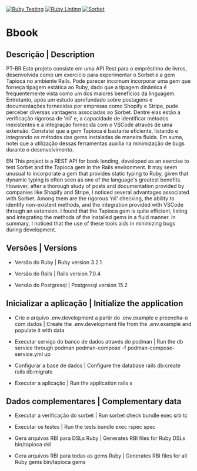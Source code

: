 [![Ruby Testing](https://github.com/mario-adriano/bbook/blob/main/.github/workflows/test-ruby.yml/badge.svg)](https://github.com/mario-adriano/bbook/blob/main/.github/workflows/test-ruby.yml)
[![Ruby Linting](https://github.com/mario-adriano/bbook/blob/main/.github/workflows/lint-ruby.yml/badge.svg)](https://github.com/mario-adriano/bbook/blob/main/.github/workflows/lint-ruby.yml)
[![Sorbet](https://github.com/mario-adriano/bbook/blob/main/.github/workflows/sorbet-ruby.yml/badge.svg)](https://github.com/mario-adriano/bbook/blob/main/.github/workflows/sorbet-ruby.yml)

# Bbook

## Descrição | Description

PT-BR
Este projeto consiste em uma API Rest para o empréstimo de livros, desenvolvida como um exercício para experimentar o Sorbet e a gem Tapioca no ambiente Rails. Pode parecer incomum incorporar uma gem que forneça tipagem estática ao Ruby, dado que a tipagem dinâmica é frequentemente vista como um dos maiores benefícios da linguagem. Entretanto, após um estudo aprofundado sobre postagens e documentações fornecidas por empresas como Shopify e Stripe, pude perceber diversas vantagens associadas ao Sorbet. Dentre elas estão a verificação rigorosa de 'nil' e, a capacidade de identificar métodos inexistentes e a integração fornecida com o VSCode através de uma extensão. Constatei que a gem Tapioca é bastante eficiente, listando e integrando os métodos das gems instaladas de maneira fluida. Em suma, notei que a utilização dessas ferramentas auxilia na minimização de bugs durante o desenvolvimento.

EN
This project is a REST API for book lending, developed as an exercise to test Sorbet and the Tapioca gem in the Rails environment. It may seem unusual to incorporate a gem that provides static typing to Ruby, given that dynamic typing is often seen as one of the language's greatest benefits. However, after a thorough study of posts and documentation provided by companies like Shopify and Stripe, I noticed several advantages associated with Sorbet. Among them are the rigorous 'nil' checking, the ability to identify non-existent methods, and the integration provided with VSCode through an extension. I found that the Tapioca gem is quite efficient, listing and integrating the methods of the installed gems in a fluid manner. In summary, I noticed that the use of these tools aids in minimizing bugs during development.

## Versões | Versions

* Versão do Ruby | Ruby version
  3.2.1

* Versão do Rails | Rails version
  7.0.4

* Versão do Postgresql | Postgresql version
  15.2

## Inicializar a aplicação | Initialize the application

* Crie o arquivo .env.development a partir do .env.example e preencha-o com dados | Create the .env.development file from the .env.example and populate it with data

* Executar serviço do banco de dados através do podman | Run the db service through podman
  podman-compose -f podman-compose-service.yml up

* Configurar a base de dados | Configure the database
  rails db:create
  rails db:migrate

* Executar a aplicação | Run the application
  rails s

## Dados complementares | Complementary data

* Executar a verificação do sorbet | Run sorbet check
  bundle exec srb tc

* Executar os testes | Run the tests
  bundle exec rspec spec

* Gera arquivos RBI para DSLs Ruby | Generates RBI files for Ruby DSLs
  bin/tapioca dsl

* Gera arquivos RBI para todas as gems Ruby | Generates RBI files for all Ruby gems
  bin/tapioca gems
